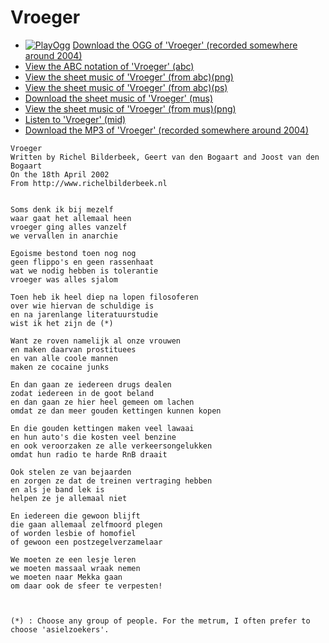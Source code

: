 # Vroeger

 * [![PlayOgg](http://static.fsf.org/playogg/Play_ogg_80x15.png "I support PlayOgg!")](http://playogg.org) [Download the OGG of 'Vroeger' (recorded somewhere around 2004)](http://www.richelbilderbeek.nl/CD03_15Vroeger.ogg)
 * [View the ABC notation of 'Vroeger' (abc)](Vroeger.abc)
 * [View the sheet music of 'Vroeger' (from abc)(png)](Vroeger.png)
 * [View the sheet music of 'Vroeger' (from abc)(ps)](Vroeger.ps)
 * [Download the sheet music of 'Vroeger' (mus)](Vroeger.mus)
 * [View the sheet music of 'Vroeger' (from mus)(png)](VroegerMus.png)
 * [Listen to 'Vroeger' (mid)](http://www.richelbilderbeek.nl/SongVroeger.mid)
 * [Download the MP3 of 'Vroeger' (recorded somewhere around 2004)](http://www.richelbilderbeek.nl/CD03_15Vroeger.mp3)

```
Vroeger
Written by Richel Bilderbeek, Geert van den Bogaart and Joost van den Bogaart
On the 18th April 2002
From http://www.richelbilderbeek.nl


Soms denk ik bij mezelf
waar gaat het allemaal heen
vroeger ging alles vanzelf
we vervallen in anarchie

Egoisme bestond toen nog nog
geen flippo's en geen rassenhaat
wat we nodig hebben is tolerantie
vroeger was alles sjalom

Toen heb ik heel diep na lopen filosoferen
over wie hiervan de schuldige is
en na jarenlange literatuurstudie
wist ik het zijn de (*)

Want ze roven namelijk al onze vrouwen
en maken daarvan prostituees
en van alle coole mannen
maken ze cocaine junks

En dan gaan ze iedereen drugs dealen
zodat iedereen in de goot beland
en dan gaan ze hier heel gemeen om lachen
omdat ze dan meer gouden kettingen kunnen kopen

En die gouden kettingen maken veel lawaai
en hun auto's die kosten veel benzine
en ook veroorzaken ze alle verkeersongelukken
omdat hun radio te harde RnB draait

Ook stelen ze van bejaarden
en zorgen ze dat de treinen vertraging hebben
en als je band lek is
helpen ze je allemaal niet

En iedereen die gewoon blijft
die gaan allemaal zelfmoord plegen
of worden lesbie of homofiel
of gewoon een postzegelverzamelaar

We moeten ze een lesje leren
we moeten massaal wraak nemen
we moeten naar Mekka gaan
om daar ook de sfeer te verpesten!



(*) : Choose any group of people. For the metrum, I often prefer to choose 'asielzoekers'.
```
